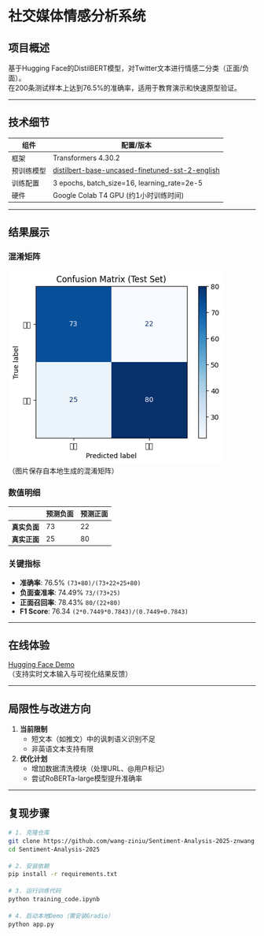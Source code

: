 # 社交媒体情感分析系统

## 项目概述
基于Hugging Face的DistilBERT模型，对Twitter文本进行情感二分类（正面/负面）。  
在200条测试样本上达到76.5%的准确率，适用于教育演示和快速原型验证。

---

## 技术细节
| 组件                | 配置/版本                                                                 |
|---------------------|--------------------------------------------------------------------------|
| 框架                | Transformers 4.30.2                                                     |
| 预训练模型          | [distilbert-base-uncased-finetuned-sst-2-english](https://huggingface.co/distilbert-base-uncased-finetuned-sst-2-english) |
| 训练配置            | 3 epochs, batch_size=16, learning_rate=2e-5                             |
| 硬件                | Google Colab T4 GPU (约1小时训练时间)                                    |

---

## 结果展示
### 混淆矩阵
![Confusion Matrix](./confusion_matrix.png)  
（图片保存自本地生成的混淆矩阵）

### 数值明细
|          | 预测负面 | 预测正面 |
|----------|---------|---------|
| **真实负面** | 73      | 22      |
| **真实正面** | 25      | 80      |

### 关键指标
- **准确率**: 76.5% `(73+80)/(73+22+25+80)`
- **负面查准率**: 74.49% `73/(73+25)`
- **正面召回率**: 78.43% `80/(22+80)`
- **F1 Score**: 76.34 `(2*0.7449*0.7843)/(0.7449+0.7843)`

---

## 在线体验
[Hugging Face Demo](https://huggingface.co/spaces/zn-wang/sentiment_demo-znwang)  
（支持实时文本输入与可视化结果反馈）

---

## 局限性与改进方向
1. **当前限制**  
   - 短文本（如推文）中的讽刺语义识别不足  
   - 非英语文本支持有限
2. **优化计划**  
   - 增加数据清洗模块（处理URL、@用户标记）  
   - 尝试RoBERTa-large模型提升准确率

---

## 复现步骤
```bash
# 1. 克隆仓库
git clone https://github.com/wang-ziniu/Sentiment-Analysis-2025-znwang.git
cd Sentiment-Analysis-2025

# 2. 安装依赖
pip install -r requirements.txt

# 3. 运行训练代码
python training_code.ipynb

# 4. 启动本地Demo（需安装Gradio）
python app.py
